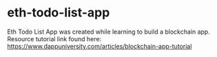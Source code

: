 # eth-todo-list-app
Eth Todo List App was created while learning to build a blockchain app. Resource tutorial link found here: https://www.dappuniversity.com/articles/blockchain-app-tutorial
